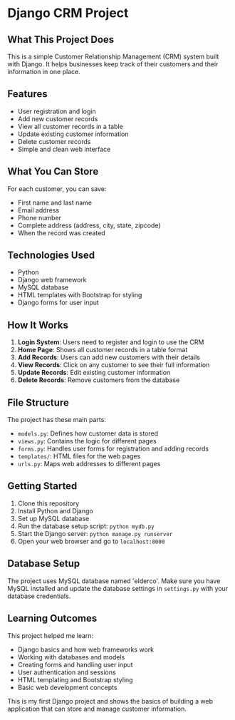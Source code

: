 # Django CRM Project

## What This Project Does

This is a simple Customer Relationship Management (CRM) system built with Django. It helps businesses keep track of their customers and their information in one place.

## Features

- User registration and login
- Add new customer records
- View all customer records in a table
- Update existing customer information
- Delete customer records
- Simple and clean web interface

## What You Can Store

For each customer, you can save:
- First name and last name
- Email address
- Phone number
- Complete address (address, city, state, zipcode)
- When the record was created

## Technologies Used

- Python
- Django web framework
- MySQL database
- HTML templates with Bootstrap for styling
- Django forms for user input

## How It Works

1. **Login System**: Users need to register and login to use the CRM
2. **Home Page**: Shows all customer records in a table format
3. **Add Records**: Users can add new customers with their details
4. **View Records**: Click on any customer to see their full information
5. **Update Records**: Edit existing customer information
6. **Delete Records**: Remove customers from the database

## File Structure

The project has these main parts:
- `models.py`: Defines how customer data is stored
- `views.py`: Contains the logic for different pages
- `forms.py`: Handles user forms for registration and adding records
- `templates/`: HTML files for the web pages
- `urls.py`: Maps web addresses to different pages

## Getting Started

1. Clone this repository
2. Install Python and Django
3. Set up MySQL database
4. Run the database setup script: `python mydb.py`
5. Start the Django server: `python manage.py runserver`
6. Open your web browser and go to `localhost:8000`

## Database Setup

The project uses MySQL database named 'elderco'. Make sure you have MySQL installed and update the database settings in `settings.py` with your database credentials.

## Learning Outcomes

This project helped me learn:
- Django basics and how web frameworks work
- Working with databases and models
- Creating forms and handling user input
- User authentication and sessions
- HTML templating and Bootstrap styling
- Basic web development concepts

This is my first Django project and shows the basics of building a web application that can store and manage customer information.
